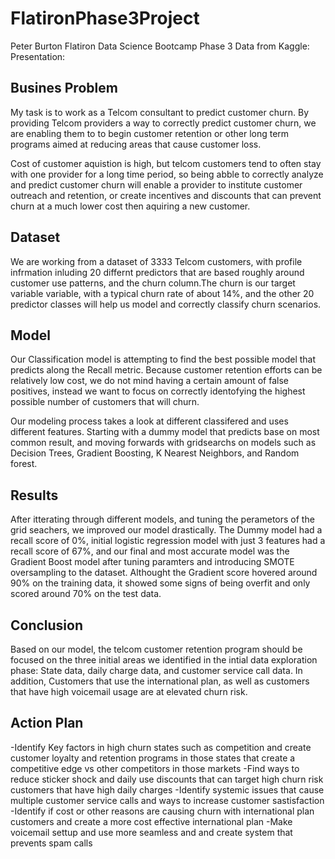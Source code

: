 # FlatironPhase3Project

Peter Burton
Flatiron Data Science Bootcamp Phase 3
Data from Kaggle: 
Presentation: 

## Busines Problem

My task is to work as a  Telcom consultant to predict customer churn. By providing Telcom providers a way to correctly predict customer churn, we are enabling them to to begin customer retention or other long term programs aimed at reducing areas that cause customer loss. 

Cost of customer aquistion is high, but telcom customers tend to often stay with one provider for a long time period, so being abble to correctly analyze and predict customer churn will enable a provider to institute customer outreach and retention, or create incentives and discounts that can prevent churn at a much lower cost then aquiring a new customer. 

## Dataset

We are working from a dataset of 3333 Telcom customers, with profile infrmation inluding 20 differnt predictors that are based roughly around customer use patterns, and the churn column.The churn is our target variable variable, with a typical churn rate of about 14%,  and the other 20 predictor classes will help us model and correctly classify churn scenarios. 

## Model

Our Classification model is attempting to find the best possible model that predicts along the Recall metric. Because customer retention efforts can be relatively low cost, we do not mind having a certain amount of false positives, instead we want to focus on correctly identofying the highest possible number of customers that will churn. 

Our modeling process takes a look at different classifered and uses different features. Starting with a dummy model that predicts base on most common result, and moving forwards with gridsearchs on models such as Decision Trees, Gradient Boosting, K Nearest Neighbors, and Random forest. 


## Results

After itterating through different models, and tuning the perametors of the grid seachers, we improved our model drastically. The Dummy model had a recall score of 0%, initial logistic regression model with just 3 features had a recall score of 67%, and  our final and most accurate model was the Gradient Boost model after tuning paramters and introducing SMOTE oversampling to the dataset. Althought the Gradient score hovered around 90% on the training data, it showed some signs of being overfit and only scored around 70% on the test data. 


## Conclusion

Based on our model, the telcom customer retention program should be focused on the three initial areas we identified in the intial data exploration phase: State data, daily charge data, and customer service call data. In addition, Customers that use the international plan, as well as customers that have high voicemail usage are at elevated churn risk. 

## Action Plan

-Identify Key factors in high churn states such as competition and create customer loyalty and retention programs in those states that create a competitive edge vs other competitors in those markets
-Find ways to reduce sticker shock and daily use discounts that can target high churn risk customers that have high daily charges
-Identify systemic issues that cause multiple customer service calls and ways to increase customer sastisfaction
-Identify if cost or other reasons are causing churn with international plan customers and create a more cost effective international plan
-Make voicemail settup and use more seamless and and create system that prevents spam calls 
